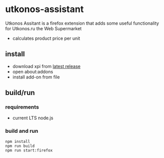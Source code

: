 # utkonos-assistant
Utkonos Assitant is a firefox extension that adds some useful functionality for Utkonos.ru the Web Supermarket

- calculates product price per unit

## install
- download xpi from [latest release](https://github.com/alexey-lapin/utkonos-assistant/releases/latest)
- open about:addons
- install add-on from file

## build/run
### requirements
- current LTS node.js

### build and run
```
npm install 
npm run build
npm run start:firefox
```